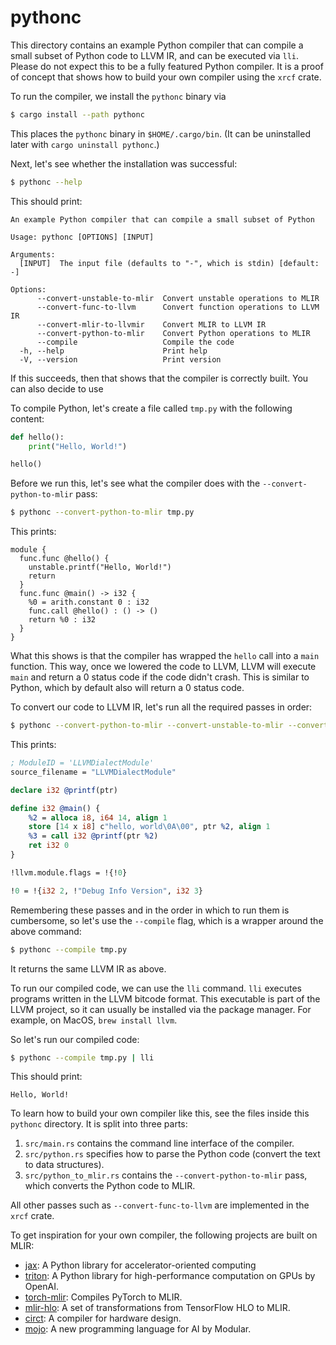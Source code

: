 # pythonc

This directory contains an example Python compiler that can compile a small subset of Python code to LLVM IR, and can be executed via `lli`.
Please do not expect this to be a fully featured Python compiler.
It is a proof of concept that shows how to build your own compiler using the `xrcf` crate.

To run the compiler, we install the `pythonc` binary via

```sh
$ cargo install --path pythonc
```

This places the `pythonc` binary in `$HOME/.cargo/bin`.
(It can be uninstalled later with `cargo uninstall pythonc`.)

Next, let's see whether the installation was successful:

```sh
$ pythonc --help
```

This should print:

```text
An example Python compiler that can compile a small subset of Python

Usage: pythonc [OPTIONS] [INPUT]

Arguments:
  [INPUT]  The input file (defaults to "-", which is stdin) [default: -]

Options:
      --convert-unstable-to-mlir  Convert unstable operations to MLIR
      --convert-func-to-llvm      Convert function operations to LLVM IR
      --convert-mlir-to-llvmir    Convert MLIR to LLVM IR
      --convert-python-to-mlir    Convert Python operations to MLIR
      --compile                   Compile the code
  -h, --help                      Print help
  -V, --version                   Print version
```

If this succeeds, then that shows that the compiler is correctly built.
You can also decide to use 

To compile Python, let's create a file called `tmp.py` with the following content:

```python
def hello():
    print("Hello, World!")

hello()
```

Before we run this, let's see what the compiler does with the `--convert-python-to-mlir` pass:

```sh
$ pythonc --convert-python-to-mlir tmp.py
```

This prints:

```mlir
module {
  func.func @hello() {
    unstable.printf("Hello, World!")
    return
  }
  func.func @main() -> i32 {
    %0 = arith.constant 0 : i32
    func.call @hello() : () -> ()
    return %0 : i32
  }
}
```

What this shows is that the compiler has wrapped the `hello` call into a `main` function.
This way, once we lowered the code to LLVM, LLVM will execute `main` and return a 0 status code if the code didn't crash.
This is similar to Python, which by default also will return a 0 status code.

To convert our code to LLVM IR, let's run all the required passes in order:

```sh
$ pythonc --convert-python-to-mlir --convert-unstable-to-mlir --convert-func-to-llvm --convert-mlir-to-llvmir tmp.py
```

This prints:

```llvm
; ModuleID = 'LLVMDialectModule'
source_filename = "LLVMDialectModule"

declare i32 @printf(ptr)

define i32 @main() {
    %2 = alloca i8, i64 14, align 1
    store [14 x i8] c"hello, world\0A\00", ptr %2, align 1
    %3 = call i32 @printf(ptr %2)
    ret i32 0
}

!llvm.module.flags = !{!0}

!0 = !{i32 2, !"Debug Info Version", i32 3}
```

Remembering these passes and in the order in which to run them is cumbersome, so let's use the `--compile` flag, which is a wrapper around the above command:

```sh
$ pythonc --compile tmp.py
```

It returns the same LLVM IR as above.

To run our compiled code, we can use the `lli` command.
`lli` executes programs written in the LLVM bitcode format.
This executable is part of the LLVM project, so it can usually be installed via the package manager.
For example, on MacOS, `brew install llvm`.

So let's run our compiled code:

```sh
$ pythonc --compile tmp.py | lli
```

This should print:

```text
Hello, World!
```

To learn how to build your own compiler like this, see the files inside this `pythonc` directory.
It is split into three parts:

1. `src/main.rs` contains the command line interface of the compiler.
1. `src/python.rs` specifies how to parse the Python code (convert the text to data structures).
1. `src/python_to_mlir.rs` contains the `--convert-python-to-mlir` pass, which converts the Python code to MLIR.

All other passes such as `--convert-func-to-llvm` are implemented in the `xrcf` crate.

To get inspiration for your own compiler, the following projects are built on MLIR:

- [jax](https://github.com/jax-ml/jax): A Python library for accelerator-oriented computing
- [triton](https://github.com/triton-lang/triton): A Python library for high-performance computation on GPUs by OpenAI.
- [torch-mlir](https://github.com/llvm/torch-mlir): Compiles PyTorch to MLIR.
- [mlir-hlo](https://github.com/llvm/mlir-hlo): A set of transformations from TensorFlow HLO to MLIR.
- [circt](https://github.com/llvm/circt): A compiler for hardware design.
- [mojo](https://www.modular.com/mojo): A new programming language for AI by Modular.